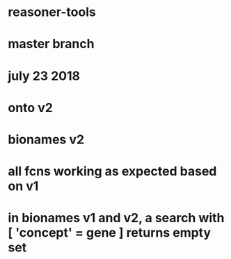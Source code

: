 # reasoner-tools
# master branch
# july 23 2018
# onto v2
# bionames v2
# all fcns working as expected based on v1
# in bionames v1 and v2, a search with [ 'concept' = gene ] returns empty set